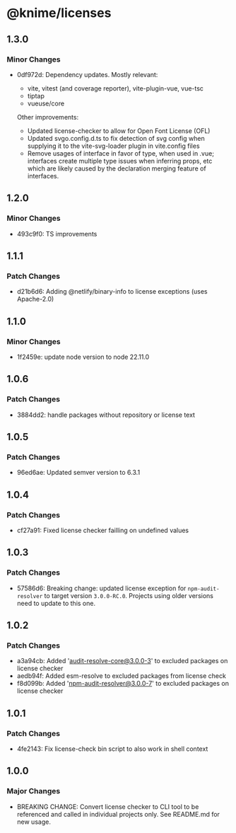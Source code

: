 # @knime/licenses

## 1.3.0

### Minor Changes

- 0df972d: Dependency updates. Mostly relevant:

  - vite, vitest (and coverage reporter), vite-plugin-vue, vue-tsc
  - tiptap
  - vueuse/core

  Other improvements:

  - Updated license-checker to allow for Open Font License (OFL)
  - Updated svgo.config.d.ts to fix detection of svg config when supplying it to the vite-svg-loader plugin in vite.config files
  - Remove usages of interface in favor of type, when used in .vue; interfaces create multiple type issues when inferring props, etc which are likely caused by the declaration merging feature of interfaces.

## 1.2.0

### Minor Changes

- 493c9f0: TS improvements

## 1.1.1

### Patch Changes

- d21b6d6: Adding @netlify/binary-info to license exceptions (uses Apache-2.0)

## 1.1.0

### Minor Changes

- 1f2459e: update node version to node 22.11.0

## 1.0.6

### Patch Changes

- 3884dd2: handle packages without repository or license text

## 1.0.5

### Patch Changes

- 96ed6ae: Updated semver version to 6.3.1

## 1.0.4

### Patch Changes

- cf27a91: Fixed license checker failling on undefined values

## 1.0.3

### Patch Changes

- 57586d6: Breaking change: updated license exception for `npm-audit-resolver` to target version `3.0.0-RC.0`. Projects using older versions need to update to this one.

## 1.0.2

### Patch Changes

- a3a94cb: Added 'audit-resolve-core@3.0.0-3' to excluded packages on license checker
- aedb94f: Added esm-resolve to excluded packages from license check
- f8d099b: Added 'npm-audit-resolver@3.0.0-7' to excluded packages on license checker

## 1.0.1

### Patch Changes

- 4fe2143: Fix license-check bin script to also work in shell context

## 1.0.0

### Major Changes

- BREAKING CHANGE: Convert license checker to CLI tool to be referenced and called in individual projects only. See README.md for new usage.
